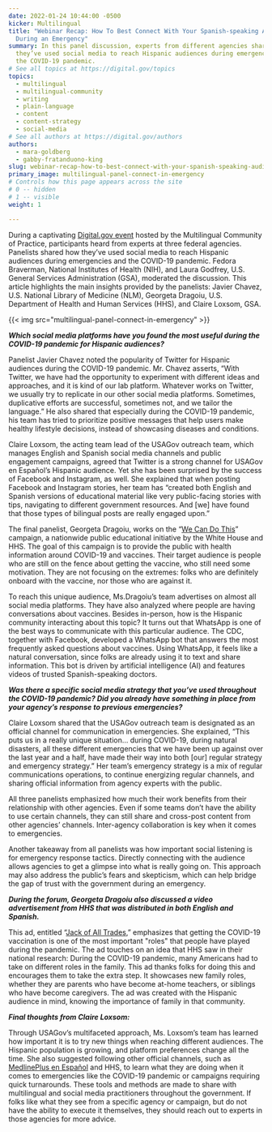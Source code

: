 ```yaml
---
date: 2022-01-24 10:44:00 -0500
kicker: Multilingual
title: "Webinar Recap: How To Best Connect With Your Spanish-speaking Audience
  During an Emergency"
summary: In this panel discussion, experts from different agencies shared how
  they’ve used social media to reach Hispanic audiences during emergencies and
  the COVID-19 pandemic.
# See all topics at https://digital.gov/topics
topics:
  - multilingual
  - multilingual-community
  - writing
  - plain-language
  - content
  - content-strategy
  - social-media
# See all authors at https://digital.gov/authors
authors:
  - mara-goldberg
  - gabby-fratanduono-king
slug: webinar-recap-how-to-best-connect-with-your-spanish-speaking-audience-during-an-emergency
primary_image: multilingual-panel-connect-in-emergency
# Controls how this page appears across the site
# 0 -- hidden
# 1 -- visible
weight: 1

---
```


During a captivating [Digital.gov event](https://digital.gov/event/2021/10/14/how-to-best-connect-with-your-spanish-speaking-audience-during-an-emergency/) hosted by the Multilingual Community of Practice, participants heard from experts at three federal agencies. Panelists shared how they’ve used social media to reach Hispanic audiences during emergencies and the COVID-19 pandemic. Fedora Braverman, National Institutes of Health (NIH), and Laura Godfrey, U.S. General Services Administration (GSA), moderated the discussion. This article highlights the main insights provided by the panelists: Javier Chavez, U.S. National Library of Medicine (NLM), Georgeta Dragoiu, U.S. Department of Health and Human Services (HHS), and Claire Loxsom, GSA.

{{< img src="multilingual-panel-connect-in-emergency" >}}

***Which social media platforms have you found the most useful during the COVID-19 pandemic for Hispanic audiences?***

Panelist Javier Chavez noted the popularity of Twitter for Hispanic audiences during the COVID-19 pandemic. Mr. Chavez asserts, “With Twitter, we have had the opportunity to experiment with different ideas and approaches, and it is kind of our lab platform. Whatever works on Twitter, we usually try to replicate in our other social media platforms. Sometimes, duplicative efforts are successful, sometimes not, and we tailor the language.” He also shared that especially during the COVID-19 pandemic, his team has tried to prioritize positive messages that help users make healthy lifestyle decisions, instead of showcasing diseases and conditions.

Claire Loxsom, the acting team lead of the USAGov outreach team, which manages English and Spanish social media channels and public engagement campaigns, agreed that Twitter is a strong channel for USAGov en Español’s Hispanic audience. Yet she has been surprised by the success of Facebook and Instagram, as well. She explained that when posting Facebook and Instagram stories, her team has “created both English and Spanish versions of educational material like very public-facing stories with tips, navigating to different government resources. And \[we] have found that those types of bilingual posts are really engaged upon.”

The final panelist, Georgeta Dragoiu, works on the “[We Can Do This](https://wecandothis.hhs.gov/)” campaign, a nationwide public educational initiative by the White House and HHS. The goal of this campaign is to provide the public with health information around COVID-19 and vaccines. Their target audience is people who are still on the fence about getting the vaccine, who still need some motivation. They are not focusing on the extremes: folks who are definitely onboard with the vaccine, nor those who are against it.

To reach this unique audience, Ms.Dragoiu’s team advertises on almost all social media platforms. They have also analyzed where people are having conversations about vaccines. Besides in-person, how is the Hispanic community interacting about this topic? It turns out that WhatsApp is one of the best ways to communicate with this particular audience. The CDC, together with Facebook, developed a WhatsApp bot that answers the most frequently asked questions about vaccines. Using WhatsApp, it feels like a natural conversation, since folks are already using it to text and share information. This bot is driven by artificial intelligence (AI) and features videos of trusted Spanish-speaking doctors.

***Was there a specific social media strategy that you’ve used throughout the COVID-19 pandemic? Did you already have something in place from your agency’s response to previous emergencies?***

Claire Loxsom shared that the USAGov outreach team is designated as an official channel for communication in emergencies. She explained, “This puts us in a really unique situation… during COVID-19, during natural disasters, all these different emergencies that we have been up against over the last year and a half, have made their way into both \[our] regular strategy and emergency strategy.” Her team’s emergency strategy is a mix of regular communications operations, to continue energizing regular channels, and sharing official information from agency experts with the public.

All three panelists emphasized how much their work benefits from their relationship with other agencies. Even if some teams don’t have the ability to use certain channels, they can still share and cross-post content from other agencies’ channels. Inter-agency collaboration is key when it comes to emergencies.

Another takeaway from all panelists was how important social listening is for emergency response tactics. Directly connecting with the audience allows agencies to get a glimpse into what is really going on. This approach may also address the public’s fears and skepticism, which can help bridge the gap of trust with the government during an emergency.

***During the forum, Georgeta Dragoiu also discussed a video advertisement from HHS that was distributed in both English and Spanish.***

This ad, entitled “[Jack of All Trades](https://wecandothis.hhs.gov/jack-all-trades-spanish-30),” emphasizes that getting the COVID-19 vaccination is one of the most important "roles" that people have played during the pandemic. The ad touches on an idea that HHS saw in their national research: During the COVID-19 pandemic, many Americans had to take on different roles in the family. This ad thanks folks for doing this and encourages them to take the extra step. It showcases new family roles, whether they are parents who have become at-home teachers, or siblings who have become caregivers. The ad was created with the Hispanic audience in mind, knowing the importance of family in that community.

***Final thoughts from Claire Loxsom:***

Through USAGov’s multifaceted approach, Ms. Loxsom’s team has learned how important it is to try new things when reaching different audiences. The Hispanic population is growing, and platform preferences change all the time. She also suggested following other official channels, such as [MedlinePlus en Español](https://medlineplus.gov/spanish/) and HHS, to learn what they are doing when it comes to emergencies like the COVID-19 pandemic or campaigns requiring quick turnarounds. These tools and methods are made to share with multilingual and social media practitioners throughout the government. If folks like what they see from a specific agency or campaign, but do not have the ability to execute it themselves, they should reach out to experts in those agencies for more advice.
